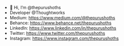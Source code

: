 
- 👋 Hi, I’m @thepurushoths
- Developer @Thoughtworks
- Medium: https://www.medium.com/@thepurushoths
- Behance: https://www.behance.net/thepurushoths
- LinkedIn: https://www.linkedin.com/in/thepurushoths
- Twitter: https://www.twitter.com/thepurushoths
- Instagram: https://www.instagram.com/thepurushoths

<!---
purushothaman404/purushothaman404 is a ✨ special ✨ repository because its `README.md` (this file) appears on your GitHub profile.
You can click the Preview link to take a look at your changes.
--->
